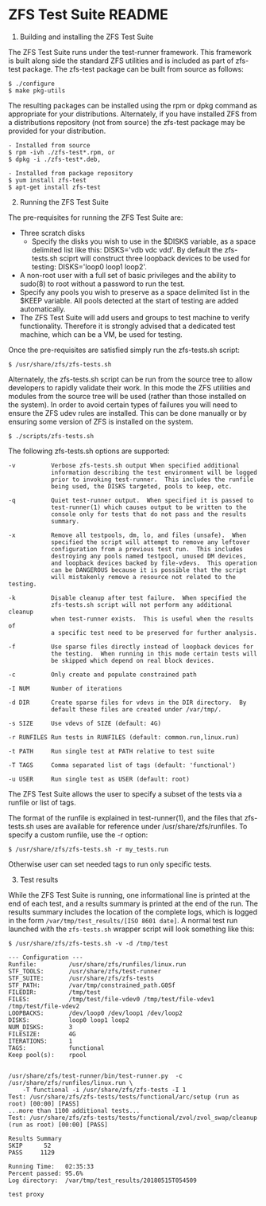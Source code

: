 # ZFS Test Suite README

1) Building and installing the ZFS Test Suite

The ZFS Test Suite runs under the test-runner framework.  This framework
is built along side the standard ZFS utilities and is included as part of
zfs-test package.  The zfs-test package can be built from source as follows:

    $ ./configure
    $ make pkg-utils

The resulting packages can be installed using the rpm or dpkg command as
appropriate for your distributions.  Alternately, if you have installed
ZFS from a distributions repository (not from source) the zfs-test package
may be provided for your distribution.

    - Installed from source
    $ rpm -ivh ./zfs-test*.rpm, or
    $ dpkg -i ./zfs-test*.deb,

    - Installed from package repository
    $ yum install zfs-test
    $ apt-get install zfs-test

2) Running the ZFS Test Suite

The pre-requisites for running the ZFS Test Suite are:

  * Three scratch disks
    * Specify the disks you wish to use in the $DISKS variable, as a
      space delimited list like this: DISKS='vdb vdc vdd'.  By default
      the zfs-tests.sh sciprt will construct three loopback devices to
      be used for testing: DISKS='loop0 loop1 loop2'.
  * A non-root user with a full set of basic privileges and the ability
    to sudo(8) to root without a password to run the test.
  * Specify any pools you wish to preserve as a space delimited list in
    the $KEEP variable. All pools detected at the start of testing are
    added automatically.
  * The ZFS Test Suite will add users and groups to test machine to
    verify functionality.  Therefore it is strongly advised that a
    dedicated test machine, which can be a VM, be used for testing.

Once the pre-requisites are satisfied simply run the zfs-tests.sh script:

    $ /usr/share/zfs/zfs-tests.sh

Alternately, the zfs-tests.sh script can be run from the source tree to allow
developers to rapidly validate their work.  In this mode the ZFS utilities and
modules from the source tree will be used (rather than those installed on the
system).  In order to avoid certain types of failures you will need to ensure
the ZFS udev rules are installed.  This can be done manually or by ensuring
some version of ZFS is installed on the system.

    $ ./scripts/zfs-tests.sh

The following zfs-tests.sh options are supported:

    -v          Verbose zfs-tests.sh output When specified additional
                information describing the test environment will be logged
                prior to invoking test-runner.  This includes the runfile
                being used, the DISKS targeted, pools to keep, etc.

    -q          Quiet test-runner output.  When specified it is passed to
                test-runner(1) which causes output to be written to the
                console only for tests that do not pass and the results
                summary.

    -x          Remove all testpools, dm, lo, and files (unsafe).  When
                specified the script will attempt to remove any leftover
                configuration from a previous test run.  This includes
                destroying any pools named testpool, unused DM devices,
                and loopback devices backed by file-vdevs.  This operation
                can be DANGEROUS because it is possible that the script
                will mistakenly remove a resource not related to the testing.

    -k          Disable cleanup after test failure.  When specified the
                zfs-tests.sh script will not perform any additional cleanup
                when test-runner exists.  This is useful when the results of
                a specific test need to be preserved for further analysis.

    -f          Use sparse files directly instead of loopback devices for
                the testing.  When running in this mode certain tests will
                be skipped which depend on real block devices.

    -c          Only create and populate constrained path

    -I NUM      Number of iterations

    -d DIR      Create sparse files for vdevs in the DIR directory.  By
                default these files are created under /var/tmp/.

    -s SIZE     Use vdevs of SIZE (default: 4G)

    -r RUNFILES Run tests in RUNFILES (default: common.run,linux.run)

    -t PATH     Run single test at PATH relative to test suite

    -T TAGS     Comma separated list of tags (default: 'functional')

    -u USER     Run single test as USER (default: root)


The ZFS Test Suite allows the user to specify a subset of the tests via a
runfile or list of tags.

The format of the runfile is explained in test-runner(1), and
the files that zfs-tests.sh uses are available for reference under
/usr/share/zfs/runfiles. To specify a custom runfile, use the -r option:

    $ /usr/share/zfs/zfs-tests.sh -r my_tests.run

Otherwise user can set needed tags to run only specific tests.

3) Test results

While the ZFS Test Suite is running, one informational line is printed at the
end of each test, and a results summary is printed at the end of the run. The
results summary includes the location of the complete logs, which is logged in
the form `/var/tmp/test_results/[ISO 8601 date]`.  A normal test run launched
with the `zfs-tests.sh` wrapper script will look something like this:

    $ /usr/share/zfs/zfs-tests.sh -v -d /tmp/test

    --- Configuration ---
    Runfile:         /usr/share/zfs/runfiles/linux.run
    STF_TOOLS:       /usr/share/zfs/test-runner
    STF_SUITE:       /usr/share/zfs/zfs-tests
    STF_PATH:        /var/tmp/constrained_path.G0Sf
    FILEDIR:         /tmp/test
    FILES:           /tmp/test/file-vdev0 /tmp/test/file-vdev1 /tmp/test/file-vdev2
    LOOPBACKS:       /dev/loop0 /dev/loop1 /dev/loop2 
    DISKS:           loop0 loop1 loop2
    NUM_DISKS:       3
    FILESIZE:        4G
    ITERATIONS:      1
    TAGS:            functional
    Keep pool(s):    rpool


    /usr/share/zfs/test-runner/bin/test-runner.py  -c /usr/share/zfs/runfiles/linux.run \
        -T functional -i /usr/share/zfs/zfs-tests -I 1
    Test: /usr/share/zfs/zfs-tests/tests/functional/arc/setup (run as root) [00:00] [PASS]
    ...more than 1100 additional tests...
    Test: /usr/share/zfs/zfs-tests/tests/functional/zvol/zvol_swap/cleanup (run as root) [00:00] [PASS]

    Results Summary
    SKIP	  52
    PASS	 1129
    
    Running Time:	02:35:33
    Percent passed:	95.6%
    Log directory:	/var/tmp/test_results/20180515T054509

    test proxy
